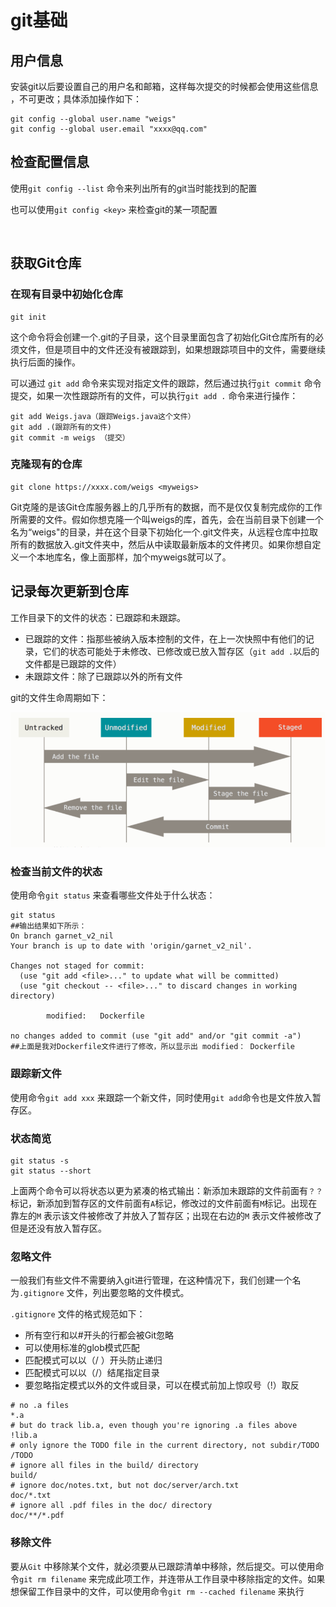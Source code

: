 # git基础

## 用户信息

安装git以后要设置自己的用户名和邮箱，这样每次提交的时候都会使用这些信息	，不可更改；具体添加操作如下：

```Shell
git config --global user.name "weigs"
git config --global user.email "xxxx@qq.com"
```



## 检查配置信息

使用`git config --list` 命令来列出所有的git当时能找到的配置

也可以使用`git config <key>` 来检查git的某一项配置

​    

## 获取Git仓库

### 在现有目录中初始化仓库

```shell
git init
```

这个命令将会创建一个.git的子目录，这个目录里面包含了初始化Git仓库所有的必须文件，但是项目中的文件还没有被跟踪到，如果想跟踪项目中的文件，需要继续执行后面的操作。

可以通过	`git add` 命令来实现对指定文件的跟踪，然后通过执行`git commit` 命令提交，如果一次性跟踪所有的文件，可以执行`git add .` 命令来进行操作：

```shell
git add Weigs.java（跟踪Weigs.java这个文件）
git add .(跟踪所有的文件)
git commit -m weigs （提交）
```

### 克隆现有的仓库

```shell
git clone https://xxxx.com/weigs <myweigs>
```

Git克隆的是该Git仓库服务器上的几乎所有的数据，而不是仅仅复制完成你的工作所需要的文件。假如你想克隆一个叫weigs的库，首先，会在当前目录下创建一个名为“weigs"的目录，并在这个目录下初始化一个.git文件夹，从远程仓库中拉取所有的数据放入.git文件夹中，然后从中读取最新版本的文件拷贝。如果你想自定义一个本地库名，像上面那样，加个myweigs就可以了。



## 记录每次更新到仓库

工作目录下的文件的状态：已跟踪和未跟踪。

- 已跟踪的文件：指那些被纳入版本控制的文件，在上一次快照中有他们的记录，它们的状态可能处于未修改、已修改或已放入暂存区（`git add .`以后的文件都是已跟踪的文件）
- 未跟踪文件：除了已跟踪以外的所有文件

git的文件生命周期如下：

![git文件生命周期](https://github.com/weiguangshuai/note/blob/master/%E5%9B%BE%E5%BA%8A/git文件生命周期.png)

### 检查当前文件的状态

使用命令`git status` 来查看哪些文件处于什么状态：

```shell
git status
##输出结果如下所示：
On branch garnet_v2_nil                                                    
Your branch is up to date with 'origin/garnet_v2_nil'.                     
                                                                           
Changes not staged for commit:                                             
  (use "git add <file>..." to update what will be committed)               
  (use "git checkout -- <file>..." to discard changes in working directory)
                                                                           
        modified:   Dockerfile                                             
                                                                           
no changes added to commit (use "git add" and/or "git commit -a")     
##上面是我对Dockerfile文件进行了修改，所以显示出 modified： Dockerfile
```

### 跟踪新文件

使用命令`git add xxx` 来跟踪一个新文件，同时使用`git add`命令也是文件放入暂存区。

### 状态简览

```shell
git status -s
git status --short	
```

上面两个命令可以将状态以更为紧凑的格式输出：新添加未跟踪的文件前面有`？？`标记，新添加到暂存区的文件前面有`A`标记，修改过的文件前面有`M`标记。出现在靠左的`M` 表示该文件被修改了并放入了暂存区；出现在右边的`M` 表示文件被修改了但是还没有放入暂存区。



### 忽略文件

一般我们有些文件不需要纳入git进行管理，在这种情况下，我们创建一个名为`.gitignore` 文件，列出要忽略的文件模式。

`.gitignore` 文件的格式规范如下：

- 所有空行和以#开头的行都会被Git忽略
- 可以使用标准的glob模式匹配
- 匹配模式可以以（/ ）开头防止递归
- 匹配模式可以以（/）结尾指定目录
- 要忽略指定模式以外的文件或目录，可以在模式前加上惊叹号（!）取反

```shell
# no .a files
*.a
# but do track lib.a, even though you're ignoring .a files above
!lib.a
# only ignore the TODO file in the current directory, not subdir/TODO
/TODO
# ignore all files in the build/ directory
build/
# ignore doc/notes.txt, but not doc/server/arch.txt
doc/*.txt
# ignore all .pdf files in the doc/ directory
doc/**/*.pdf
```

### 移除文件

要从`Git` 中移除某个文件，就必须要从已跟踪清单中移除，然后提交。可以使用命令`git rm filename` 来完成此项工作，并连带从工作目录中移除指定的文件。如果想保留工作目录中的文件，可以使用命令`git rm --cached filename` 来执行

















